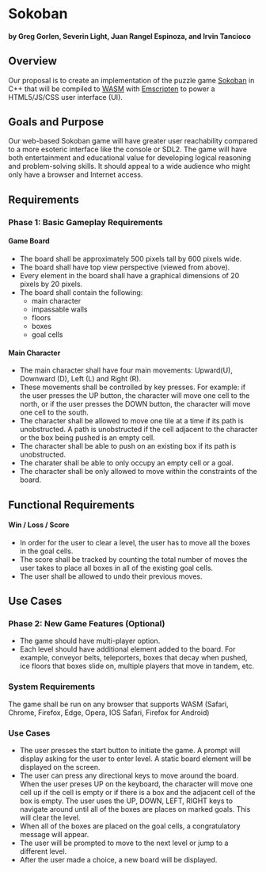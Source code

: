 # Sokoban 

#### by Greg Gorlen, Severin Light, Juan Rangel Espinoza, and Irvin Tancioco

## Overview

Our proposal is to create an implementation of the puzzle game [Sokoban](https://en.wikipedia.org/wiki/Sokoban) in C++ that will be compiled to [WASM](https://en.wikipedia.org/wiki/WebAssembly) with [Emscripten](https://en.wikipedia.org/wiki/Emscripten) to power a HTML5/JS/CSS user interface (UI).

## Goals and Purpose

Our web-based Sokoban game will have greater user reachability compared to a more esoteric interface like the console or SDL2. The game will have both entertainment and educational value for developing logical reasoning and problem-solving skills. It should appeal to a wide audience who might only have a browser and Internet access.

## Requirements

### Phase 1: Basic Gameplay Requirements

#### Game Board

* The board shall be approximately 500 pixels tall by 600 pixels wide.
* The board shall have top view perspective (viewed from above). 
* Every element in the board shall have a graphical dimensions of 20 pixels by 20 pixels.
* The board shall contain the following:
    - main character
    - impassable walls
    - floors
    - boxes
    - goal cells

#### Main Character

* The main character shall have four main movements: Upward(U), Downward (D), Left (L) and Right (R).
* These movements shall be controlled by key presses. For example: if the user presses the UP button, the character will move one cell to the north, or if the user presses the DOWN button, the character will move one cell to the south. 
* The character shall be allowed to move one tile at a time if its path is unobstructed. A path is unobstructed if the cell adjacent to the character or the box being pushed is an empty cell.
* The character shall be able to push on an existing box if its path is unobstructed.
* The charater shall be able to only occupy an empty cell or a goal.
* The character shall be only allowed to move within the constraints of the board.

## Functional Requirements

#### Win / Loss / Score

* In order for the user to clear a level, the user has to move all the boxes in the goal cells.
* The score shall be tracked by counting the total number of moves the user takes to place all boxes in all of the existing goal cells.
* The user shall be allowed to undo their previous moves.

## Use Cases

### Phase 2: New Game Features (Optional)
* The game should have multi-player option.
* Each level should have additional element added to the board. For example, conveyor belts, teleporters, boxes that decay when pushed, ice floors that boxes slide on, multiple players that move in tandem, etc.

### System Requirements
The game shall be run on any browser that supports WASM (Safari, Chrome, Firefox, Edge, Opera, IOS Safari, Firefox for Android)

### Use Cases
* The user presses the start button to initiate the game. A prompt will display asking for the user to enter level. A static board element will be displayed on the screen.
* The user can press any directional keys to move around the board. When the user preses UP on the keyboard, the character will move one cell up if the cell is empty or if there is a box and the adjacent cell of the box is empty. The user uses the UP, DOWN, LEFT, RIGHT keys to navigate around until all of the boxes are places on marked goals. This will clear the level.
* When all of the boxes are placed on the goal cells, a congratulatory message will appear.
* The user will be prompted to move to the next level or jump to a different level.
* After the user made a choice, a new board will be displayed.